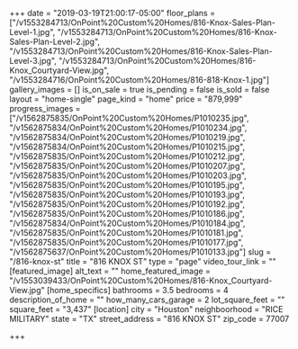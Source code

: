 +++
date = "2019-03-19T21:00:17-05:00"
floor_plans = ["/v1553284713/OnPoint%20Custom%20Homes/816-Knox-Sales-Plan-Level-1.jpg", "/v1553284713/OnPoint%20Custom%20Homes/816-Knox-Sales-Plan-Level-2.jpg", "/v1553284713/OnPoint%20Custom%20Homes/816-Knox-Sales-Plan-Level-3.jpg", "/v1553284713/OnPoint%20Custom%20Homes/816-Knox_Courtyard-View.jpg", "/v1553284716/OnPoint%20Custom%20Homes/816-818-Knox-1.jpg"]
gallery_images = []
is_on_sale = true
is_pending = false
is_sold = false
layout = "home-single"
page_kind = "home"
price = "879,999"
progress_images = ["/v1562875835/OnPoint%20Custom%20Homes/P1010235.jpg", "/v1562875834/OnPoint%20Custom%20Homes/P1010234.jpg", "/v1562875834/OnPoint%20Custom%20Homes/P1010219.jpg", "/v1562875834/OnPoint%20Custom%20Homes/P1010215.jpg", "/v1562875835/OnPoint%20Custom%20Homes/P1010212.jpg", "/v1562875835/OnPoint%20Custom%20Homes/P1010207.jpg", "/v1562875835/OnPoint%20Custom%20Homes/P1010203.jpg", "/v1562875835/OnPoint%20Custom%20Homes/P1010195.jpg", "/v1562875835/OnPoint%20Custom%20Homes/P1010193.jpg", "/v1562875835/OnPoint%20Custom%20Homes/P1010192.jpg", "/v1562875835/OnPoint%20Custom%20Homes/P1010186.jpg", "/v1562875834/OnPoint%20Custom%20Homes/P1010184.jpg", "/v1562875835/OnPoint%20Custom%20Homes/P1010181.jpg", "/v1562875835/OnPoint%20Custom%20Homes/P1010177.jpg", "/v1562875637/OnPoint%20Custom%20Homes/P1010133.jpg"]
slug = "/816-knox-st"
title = "816 KNOX ST"
type = "page"
video_tour_link = ""
[featured_image]
alt_text = ""
home_featured_image = "/v1553039433/OnPoint%20Custom%20Homes/816-Knox_Courtyard-View.jpg"
[home_specifics]
bathrooms = 3.5
bedrooms = 4
description_of_home = ""
how_many_cars_garage = 2
lot_square_feet = ""
square_feet = "3,437"
[location]
city = "Houston"
neighboorhood = "RICE MILITARY"
state = "TX"
street_address = "816 KNOX ST"
zip_code = 77007

+++
